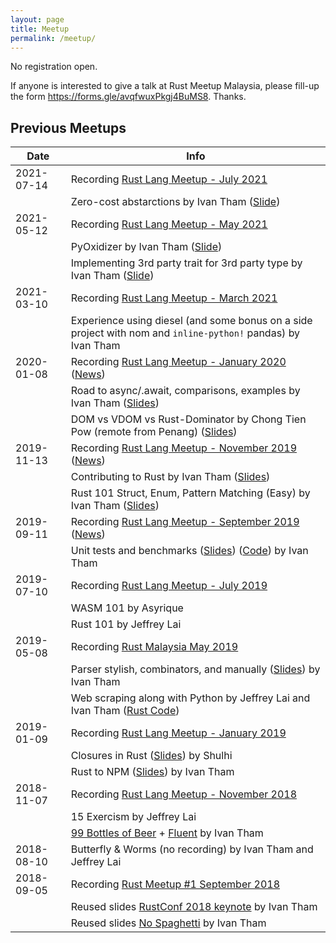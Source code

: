 ```yaml
---
layout: page
title: Meetup
permalink: /meetup/
---
```


<!-- [Register for Malaysia Rust 2021 May Meetup](https://forms.gle/XXLAt8NzjBpJnwuL9) -->

No registration open.

If anyone is interested to give a talk at Rust Meetup Malaysia, please fill-up
the form <https://forms.gle/avqfwuxPkgj4BuMS8>. Thanks.

Previous Meetups
----------------

| Date | Info |
|----|----|
| 2021-07-14 | Recording [Rust Lang Meetup - July 2021](https://www.youtube.com/watch?v=kJD-cJY2nb4&list=PL85XCvVPmGQh3V0Pz-_xFm6VAUTR4aLUw&index=11) |
|            | Zero-cost abstarctions by Ivan Tham ([Slide](/assets/2021/07/14/1-zero-cost/slide.txt)) |
| 2021-05-12 | Recording [Rust Lang Meetup - May 2021](https://www.youtube.com/watch?v=L3X-KJcGNg4&list=PL85XCvVPmGQh3V0Pz-_xFm6VAUTR4aLUw&index=10) |
|            | PyOxidizer by Ivan Tham ([Slide](/assets/2021/05/12/1-pyoxidizer/slide.txt)) |
|            | Implementing 3rd party trait for 3rd party type by Ivan Tham ([Slide](/assets/2021/05/12/2-integration/slide.txt)) |
| 2021-03-10 | Recording [Rust Lang Meetup - March 2021](https://youtu.be/pH1JVMAh7Yw) |
|            | Experience using diesel (and some bonus on a side project with nom and `inline-python!` pandas) by Ivan Tham |
| 2020-01-08 | Recording [Rust Lang Meetup - January 2020](https://youtu.be/2jSfmZJxGZc) ([News](https://docs.google.com/presentation/d/1pezcgPIb485_ZR7U3yzo9KWOZ1j22m7y4diVmzgYUmc/edit?usp=sharing)) |
|            | Road to async/.await, comparisons, examples by Ivan Tham ([Slides](/assets/2020/01/08/1-async/slide.txt)) |
|            | DOM vs VDOM vs Rust-Dominator by Chong Tien Pow (remote from Penang) ([Slides](https://drive.google.com/file/d/1eDoGnKHo1wkfWAeL1GFGAS1wDEUuoWz8/view)) |
| 2019-11-13 | Recording [Rust Lang Meetup - November 2019](https://www.youtube.com/watch?v=mgmq3YnfWxs) ([News](https://docs.google.com/presentation/d/16QJrLSBun9hS8GzjZPLYCNcOgRwr8N_RPn-Rs08lpRM/edit?usp=sharing)) |
|            | Contributing to Rust by Ivan Tham ([Slides](/assets/2019/11/13/1-contrib/slide.txt)) |
|            | Rust 101 Struct, Enum, Pattern Matching (Easy) by Ivan Tham ([Slides](/assets/2019/11/13/2-struct/slide.txt)) |
| 2019-09-11 | Recording [Rust Lang Meetup - September 2019](https://youtu.be/7w_1qU8uthw) ([News](https://docs.google.com/presentation/d/1LcQSBXXZ1nAuv-ozYdv3M5jhKrtjGSgg0WNsObY-Z6Y/edit?usp=sharing)) |
|            | Unit tests and benchmarks ([Slides](/assets/2019/09/11/1-tests/slide.txt)) ([Code](https://github.com/rust-malaysia/rust-malaysia.github.io/tree/master/assets/2019/09/11/1-tests/tests)) by Ivan Tham |
| 2019-07-10 | Recording [Rust Lang Meetup - July 2019](https://youtu.be/suAoAiy-miA) |
|            | WASM 101 by Asyrique |
|            | Rust 101 by Jeffrey Lai |
| 2019-05-08 | Recording [Rust Malaysia May 2019](https://youtu.be/g4bvGCteI5A) |
|            | Parser stylish, combinators, and manually ([Slides](/assets/2019/05/08/2-parsers/slide.txt)) by Ivan Tham |
|            | Web scraping along with Python by Jeffrey Lai and Ivan Tham ([Rust Code](/assets/2019/05/08/1-scraping/main.rs)) |
| 2019-01-09 | Recording [Rust Lang Meetup - January 2019](https://youtu.be/yfQB2O5X6tQ) |
|            | Closures in Rust ([Slides](https://slides.com/shulhisapli/deck)) by Shulhi |
|            | Rust to NPM ([Slides](/assets/2019/01/09/2-to-npm/slide.txt)) by Ivan Tham |
| 2018-11-07 | Recording [Rust Lang Meetup - November 2018](https://youtu.be/h6zDaHayhec) |
|            | 15 Exercism by Jeffrey Lai |
|            | [99 Bottles of Beer](http://www.99-bottles-of-beer.net/lyrics.html) + [Fluent](https://crates.rs/crates/fluent) by Ivan Tham |
| 2018-08-10 | Butterfly & Worms (no recording) by Ivan Tham and Jeffrey Lai |
| 2018-09-05 | Recording [Rust Meetup #1 September 2018](https://www.youtube.com/watch?v=iVWOKmoXiYo) |
|            | Reused slides [RustConf 2018 keynote](https://rust-lang.github.io/rustconf-2018-keynote/#1) by Ivan Tham |
|            | Reused slides [No Spaghetti](https://docs.google.com/presentation/d/1ov5957xmm8s9V2F32AgXbaaQL0nCPai58PavU6jn0jA/edit#slide=id.p) by Ivan Tham |
